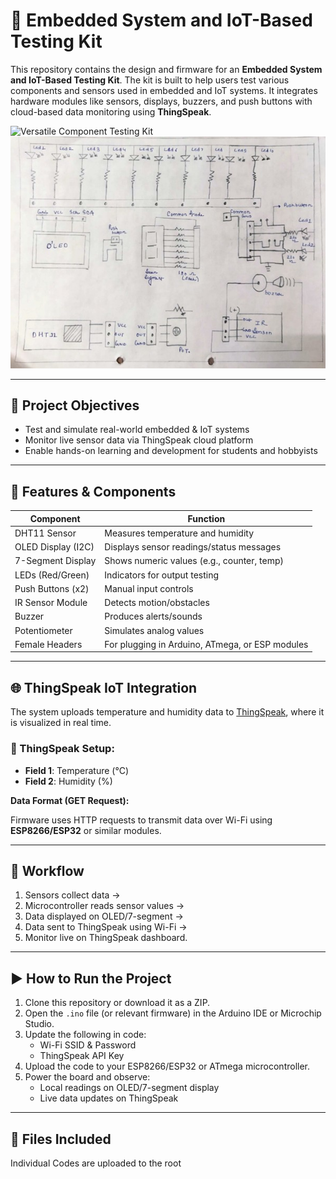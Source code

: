 # 🔧 Embedded System and IoT-Based Testing Kit

This repository contains the design and firmware for an **Embedded System and IoT-Based Testing Kit**. The kit is built to help users test various components and sensors used in embedded and IoT systems. It integrates hardware modules like sensors, displays, buzzers, and push buttons with cloud-based data monitoring using **ThingSpeak**.


![Versatile Component Testing Kit](./Versatile%20Component%20Testing%20Kit.jpg)
![Circuit Diagram](./circuit%20diagram.jpg)




---

## 🎯 Project Objectives

- Test and simulate real-world embedded & IoT systems
- Monitor live sensor data via ThingSpeak cloud platform
- Enable hands-on learning and development for students and hobbyists

---

## 🔋 Features & Components

| Component               | Function                                         |
|-------------------------|--------------------------------------------------|
| DHT11 Sensor            | Measures temperature and humidity                |
| OLED Display (I2C)      | Displays sensor readings/status messages         |
| 7-Segment Display       | Shows numeric values (e.g., counter, temp)       |
| LEDs (Red/Green)        | Indicators for output testing                    |
| Push Buttons (x2)       | Manual input controls                            |
| IR Sensor Module        | Detects motion/obstacles                         |
| Buzzer                  | Produces alerts/sounds                           |
| Potentiometer           | Simulates analog values                          |
| Female Headers          | For plugging in Arduino, ATmega, or ESP modules |

---

## 🌐 ThingSpeak IoT Integration

The system uploads temperature and humidity data to [ThingSpeak](https://thingspeak.com/), where it is visualized in real time.

### 🔗 ThingSpeak Setup:

- **Field 1**: Temperature (°C)  
- **Field 2**: Humidity (%)

**Data Format (GET Request):**


Firmware uses HTTP requests to transmit data over Wi-Fi using **ESP8266/ESP32** or similar modules.

---

## 🧠 Workflow

1. Sensors collect data →  
2. Microcontroller reads sensor values →  
3. Data displayed on OLED/7-segment →  
4. Data sent to ThingSpeak using Wi-Fi →  
5. Monitor live on ThingSpeak dashboard.

---

## ▶️ How to Run the Project

1. Clone this repository or download it as a ZIP.
2. Open the `.ino` file (or relevant firmware) in the Arduino IDE or Microchip Studio.
3. Update the following in code:
   - Wi-Fi SSID & Password
   - ThingSpeak API Key
4. Upload the code to your ESP8266/ESP32 or ATmega microcontroller.
5. Power the board and observe:
   - Local readings on OLED/7-segment display
   - Live data updates on ThingSpeak

---
  
## 📁 Files Included

Individual Codes are uploaded to the root  





